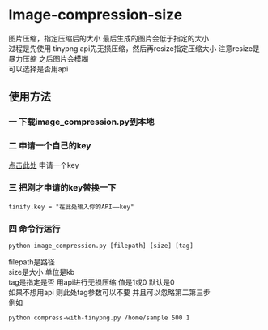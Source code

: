 # Image-compression-size
图片压缩，指定压缩后的大小 最后生成的图片会低于指定的大小  
过程是先使用 tinypng api先无损压缩，然后再resize指定压缩大小 注意resize是暴力压缩 之后图片会模糊  
可以选择是否用api


## 使用方法
### 一 下载image_compression.py到本地
### 二 申请一个自己的key

[点击此处](https://tinypng.com/developers)  申请一个key
### 三 把刚才申请的key替换一下
```
tinify.key = "在此处输入你的API——key"
```
### 四 命令行运行
```
python image_compression.py [filepath] [size] [tag]
```
filepath是路径  
size是大小 单位是kb  
tag是指定是否 用api进行无损压缩 值是1或0 默认是0  
如果不想用api 则此处tag参数可以不要 并且可以忽略第二第三步  
例如
```
python compress-with-tinypng.py /home/sample 500 1
```
